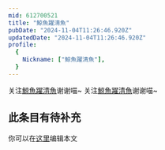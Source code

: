 ```yaml
---
mid: 612700521
title: "鯨魚躍清魚"
pubDate: "2024-11-04T11:26:46.920Z"
updatedDate: "2024-11-04T11:26:46.920Z"
profile:
  {
    Nickname: ["鯨魚躍清魚"],
  }
---
```


关注[鯨魚躍清魚](https://space.bilibili.com/612700521)谢谢喵~ 关注[鯨魚躍清魚](https://space.bilibili.com/612700521)谢谢喵~

## 此条目有待补充
你可以在[这里](https://github.com/Yuhanawa/VTuber.ICU/edit/master/src/content/v/鯨魚躍清魚/index.md)编辑本文
